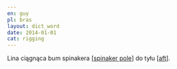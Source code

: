 ```yaml
---
en: guy
pl: bras
layout: dict_word
date: 2014-01-01
cat: rigging
---
```


Lina ciągnąca bum spinakera [[spinaker pole](/dict/spinaker-pole.html)] do tyłu [[aft](/dict/aft.html)].